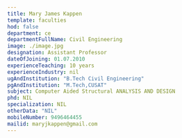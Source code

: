```yaml
---
title: Mary James Kappen
template: faculties
hod: false
department: ce
departmentFullName: Civil Engineering
image: ./image.jpg
designation: Assistant Professor
dateOfJoining: 01.07.2010
experienceTeaching: 10 years
experienceIndustry: nil
ugAndInstitution: "B.Tech Civil Engineering"
pgAndInstitution: "M.Tech,CUSAT"
subject: Computer Aided Structural ANALYSIS AND DESIGN
phd: NIL
specialization: NIL
otherData: "NIL"
mobileNumber: 9496464455
mailid: maryjkappen@gmail.com
---
```

